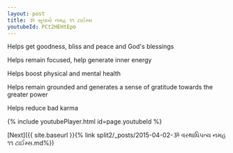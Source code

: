 ```yaml
---
layout: post
title: ૐ સુચાયે નમહ ૧૧ ટાઈમ્સ
youtubeId: PCt2HEHtEpo
---
```

 
 
Helps get goodness, bliss and peace and God's blessings
 
Helps remain focused, help generate inner energy 
 
Helps boost physical and mental health 
 
Helps remain grounded and generates a sense of gratitude towards the greater power 
 
Helps reduce bad karma
 
 
 
 


{% include youtubePlayer.html id=page.youtubeId %}
 
[Next]({{ site.baseurl }}{% link  split2/_posts/2015-04-02-ૐ વરથાધિપત્ય નમહ ૧૧ ટાઈમ્સ.md%})
 
